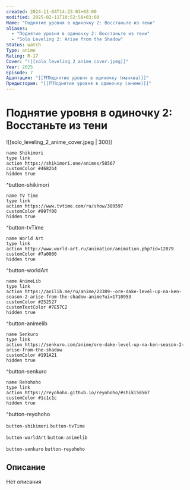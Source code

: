 ```yaml
---
created: 2024-11-04T14:23:03+03:00
modified: 2025-02-11T10:52:58+03:00
Name: "Поднятие уровня в одиночку 2: Восстаньте из тени"
aliases:
  - "Поднятие уровня в одиночку 2: Восстаньте из тени"
  - "Solo Leveling 2: Arise from the Shadow"
Status: watch
Type: anime
Rating: R-17
Cover: "![[solo_leveling_2_anime_cover.jpeg]]"
Year: 2025
Episode: 7
Адаптация: "[[⛩️Поднятие уровня в одиночку (манхва)]]"
Предыстория: "[[⛩️Поднятие уровня в одиночку (аниме)]]"
---
```


# Поднятие уровня в одиночку 2: Восстаньте из тени

![[solo_leveling_2_anime_cover.jpeg | 300]]

```button
name Shikimori
type link
action https://shikimori.one/animes/58567
customColor #4682b4
hidden true
```
^button-shikimori

```button
name TV Time
type link
action https://www.tvtime.com/ru/show/389597
customColor #997f00
hidden true
```
^button-tvTime

```button
name World Art
type link
action http://www.world-art.ru/animation/animation.php?id=12079
customColor #7a0000
hidden true
```
^button-worldArt

```button
name AnimeLib
type link
action https://anilib.me/ru/anime/23389--ore-dake-level-up-na-ken-season-2-arise-from-the-shadow-anime?ui=1710953
customColor #252527
customTextColor #7E57C2
hidden true
```
^button-animelib

```button
name Senkuro
type link
action https://senkuro.com/anime/ore-dake-level-up-na-ken-season-2-arise-from-the-shadow
customColor #191A21
hidden true
```
^button-senkuro

```button
name ReYohoho
type link
action https://reyohoho.github.io/reyohoho/#shiki58567
customColor #1c1c1c
hidden true
```
^button-reyohoho

`button-shikimori` `button-tvTime`

`button-worldArt` `button-animelib`

`button-senkuro` `button-reyohoho`

## Описание

Нет описания
